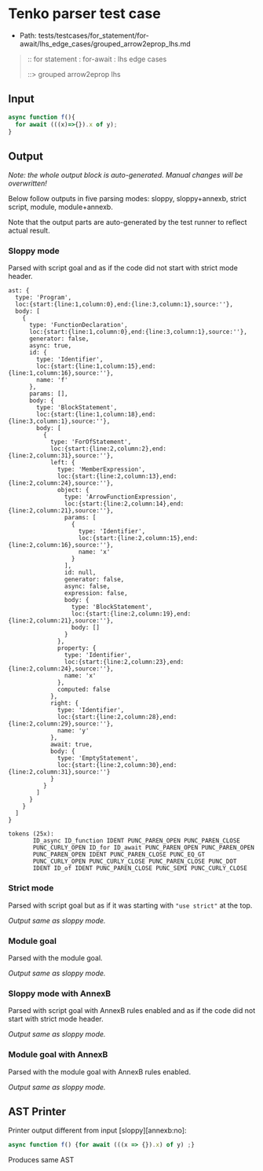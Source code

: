 # Tenko parser test case

- Path: tests/testcases/for_statement/for-await/lhs_edge_cases/grouped_arrow2eprop_lhs.md

> :: for statement : for-await : lhs edge cases
>
> ::> grouped arrow2eprop lhs

## Input

`````js
async function f(){
  for await (((x)=>{}).x of y);
}
`````

## Output

_Note: the whole output block is auto-generated. Manual changes will be overwritten!_

Below follow outputs in five parsing modes: sloppy, sloppy+annexb, strict script, module, module+annexb.

Note that the output parts are auto-generated by the test runner to reflect actual result.

### Sloppy mode

Parsed with script goal and as if the code did not start with strict mode header.

`````
ast: {
  type: 'Program',
  loc:{start:{line:1,column:0},end:{line:3,column:1},source:''},
  body: [
    {
      type: 'FunctionDeclaration',
      loc:{start:{line:1,column:0},end:{line:3,column:1},source:''},
      generator: false,
      async: true,
      id: {
        type: 'Identifier',
        loc:{start:{line:1,column:15},end:{line:1,column:16},source:''},
        name: 'f'
      },
      params: [],
      body: {
        type: 'BlockStatement',
        loc:{start:{line:1,column:18},end:{line:3,column:1},source:''},
        body: [
          {
            type: 'ForOfStatement',
            loc:{start:{line:2,column:2},end:{line:2,column:31},source:''},
            left: {
              type: 'MemberExpression',
              loc:{start:{line:2,column:13},end:{line:2,column:24},source:''},
              object: {
                type: 'ArrowFunctionExpression',
                loc:{start:{line:2,column:14},end:{line:2,column:21},source:''},
                params: [
                  {
                    type: 'Identifier',
                    loc:{start:{line:2,column:15},end:{line:2,column:16},source:''},
                    name: 'x'
                  }
                ],
                id: null,
                generator: false,
                async: false,
                expression: false,
                body: {
                  type: 'BlockStatement',
                  loc:{start:{line:2,column:19},end:{line:2,column:21},source:''},
                  body: []
                }
              },
              property: {
                type: 'Identifier',
                loc:{start:{line:2,column:23},end:{line:2,column:24},source:''},
                name: 'x'
              },
              computed: false
            },
            right: {
              type: 'Identifier',
              loc:{start:{line:2,column:28},end:{line:2,column:29},source:''},
              name: 'y'
            },
            await: true,
            body: {
              type: 'EmptyStatement',
              loc:{start:{line:2,column:30},end:{line:2,column:31},source:''}
            }
          }
        ]
      }
    }
  ]
}

tokens (25x):
       ID_async ID_function IDENT PUNC_PAREN_OPEN PUNC_PAREN_CLOSE
       PUNC_CURLY_OPEN ID_for ID_await PUNC_PAREN_OPEN PUNC_PAREN_OPEN
       PUNC_PAREN_OPEN IDENT PUNC_PAREN_CLOSE PUNC_EQ_GT
       PUNC_CURLY_OPEN PUNC_CURLY_CLOSE PUNC_PAREN_CLOSE PUNC_DOT
       IDENT ID_of IDENT PUNC_PAREN_CLOSE PUNC_SEMI PUNC_CURLY_CLOSE
`````

### Strict mode

Parsed with script goal but as if it was starting with `"use strict"` at the top.

_Output same as sloppy mode._

### Module goal

Parsed with the module goal.

_Output same as sloppy mode._

### Sloppy mode with AnnexB

Parsed with script goal with AnnexB rules enabled and as if the code did not start with strict mode header.

_Output same as sloppy mode._

### Module goal with AnnexB

Parsed with the module goal with AnnexB rules enabled.

_Output same as sloppy mode._

## AST Printer

Printer output different from input [sloppy][annexb:no]:

````js
async function f() {for await (((x => {}).x) of y) ;}
````

Produces same AST
